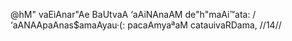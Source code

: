@hM" vaEìAnar"Ae BaUtvaA ‘aAiNAnaAM de"h"maAi™ata: /
‘aANAApaAnas$amaAyau·(: pacaAmyaªaM catauivaRDama, //14//
